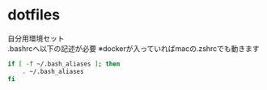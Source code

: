 # dotfiles 

自分用環境セット  
.bashrcへ以下の記述が必要
※dockerが入っていればmacの.zshrcでも動きます

``` bash
if [ -f ~/.bash_aliases ]; then
    . ~/.bash_aliases
fi
```


